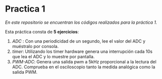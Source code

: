 # Practica 1

*En este repositorio se encuentran los códigos realizados para la práctica 1.*

Esta práctica consta de **5 ejercicios**:  
1. *ADC*  :   Con una periodicidad de un segundo, lee el valor del ADC y muéstralo por consola.
2. *timer*: Utilizando los timer hardware genera una interrupción cada 10s que lea el ADC y lo muestre por pantalla.
3. *PWM-ADC*: Genera una salida pwm a 5kHz proporcional a la lectura del ADC. Comprueba en el osciloscopio tanto la medida analógica como la salida PWM.